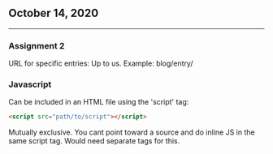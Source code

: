 ## October 14, 2020

---

### Assignment 2

URL for specific entries: Up to us. Example: blog/entry/<key>

### Javascript

Can be included in an HTML file using the 'script' tag:

```HTML
<script src="path/to/script"></script>
```

Mutually exclusive. You cant point toward a source and do inline JS in the same script tag. Would need separate tags for this.
